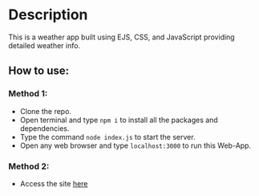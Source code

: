 # Description
This is a weather app built using EJS, CSS, and JavaScript providing detailed weather info.
## How to use:
### Method 1:
- Clone the repo.
- Open terminal and type <code>npm i</code> to install all the packages and dependencies.
-  Type the command <code>node index.js</code> to start the server.
- Open any web browser and type ```localhost:3000``` to run this Web-App.
### Method 2:
- Access the site <a href="https://weather-app-lvn5.onrender.com">here</a>